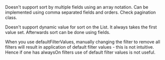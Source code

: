 Doesn't support sort by multiple fields using an array notation. Can be implemented using comma separated fields and orders. Check pagination class.

Doesn't support dynamic value for sort on the List. It always takes the first value set. Afterwards sort can be done using fields.

When you use defaultFilterValues, manually changing the filter to remove all filters will result in application of default filter values - this is not intuitive. Hence if one has alwaysOn filters use of default filter values is not useful.